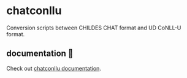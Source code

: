 # chatconllu
Conversion scripts between CHILDES CHAT format and UD CoNLL-U format.

## documentation :mouse2:

Check out [chatconllu documentation](chatconllu/docs/index.md).
